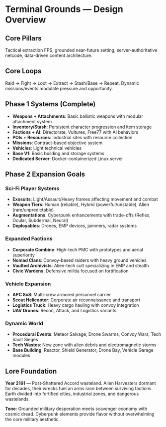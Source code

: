 # Terminal Grounds — Design Overview

## Core Pillars
Tactical extraction FPS, grounded near-future setting, server-authoritative netcode, data-driven content architecture.

## Core Loops
Raid → Fight → Loot → Extract → Stash/Base → Repeat. Dynamic missions/events modulate pressure and opportunity.

## Phase 1 Systems (Complete)
- **Weapons + Attachments**: Basic ballistic weapons with modular attachment system
- **Inventory/Stash**: Persistent character progression and item storage  
- **Factions + AI**: Directorate, Vultures, Free77 with AI behaviors
- **POIs + Resources**: Industrial sites with resource collection
- **Missions**: Contract-based objective system
- **Vehicles**: Light technical vehicles
- **Base V1**: Basic building and storage systems
- **Dedicated Server**: Docker-containerized Linux server

## Phase 2 Expansion Goals

### Sci-Fi Player Systems
- **Exosuits**: Light/Assault/Heavy frames affecting movement and combat
- **Weapon Tiers**: Human (reliable), Hybrid (powerful/unstable), Alien (rare/unpredictable)
- **Augmentations**: Cyberpunk enhancements with trade-offs (Reflex, Ocular, Subdermal, Neural)
- **Deployables**: Drones, EMP devices, jammers, radar systems

### Expanded Factions
- **Corporate Combine**: High-tech PMC with prototypes and aerial superiority
- **Nomad Clans**: Convoy-based raiders with heavy ground vehicles  
- **Vaulted Archivists**: Alien-tech cult specializing in EMP and stealth
- **Civic Wardens**: Defensive militia focused on fortification

### Vehicle Expansion
- **APC 8x8**: Multi-crew armored personnel carrier
- **Scout Helicopter**: Corporate air reconnaissance and transport
- **Logistics Truck**: Heavy cargo hauling with convoy integration
- **UAV Drones**: Recon, Attack, and Logistics variants

### Dynamic World
- **Procedural Events**: Meteor Salvage, Drone Swarms, Convoy Wars, Tech Vault Sieges
- **Tech Wastes**: New zone with alien debris and electromagnetic storms
- **Base Building**: Reactor, Shield Generator, Drone Bay, Vehicle Garage modules

## Lore Foundation
**Year 2161** — Post-Shattered Accord wasteland. Alien Harvesters dormant for decades, their wrecks fuel an arms race between surviving factions. Earth divided into fortified cities, industrial zones, and dangerous wastelands.

**Tone**: Grounded military desperation meets scavenger economy with cosmic dread. Cyberpunk elements provide flavor without overwhelming the core military aesthetic.
